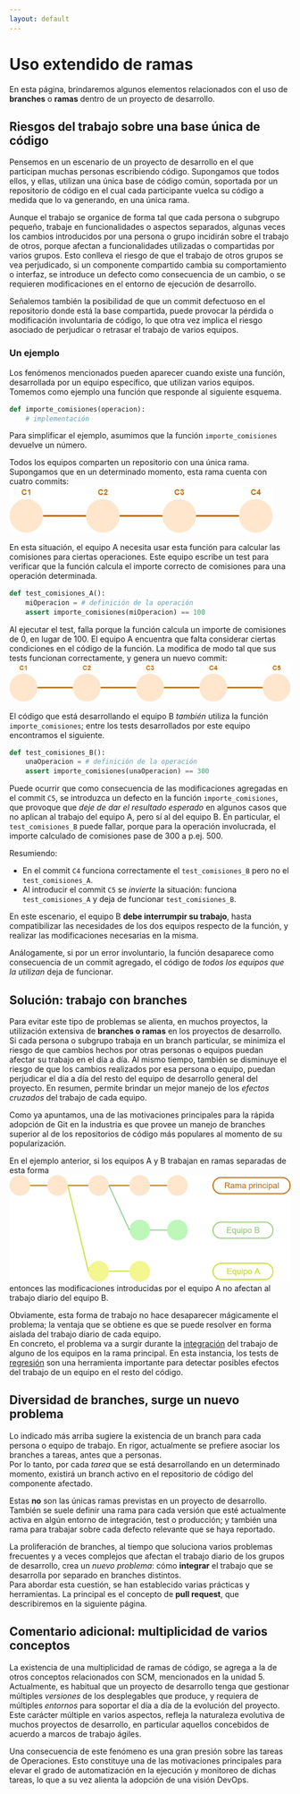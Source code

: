 ```yaml
---
layout: default
---
```


# Uso extendido de ramas
En esta página, brindaremos algunos elementos relacionados con el uso de **branches** o **ramas** dentro de un proyecto de desarrollo.

## Riesgos del trabajo sobre una base única de código
Pensemos en un escenario de un proyecto de desarrollo en el que participan muchas personas escribiendo código.
Supongamos que todos ellos, y ellas, utilizan una única base de código común, soportada por un repositorio de código en el cual cada participante vuelca su código a medida que lo va generando, en una única rama.

Aunque el trabajo se organice de forma tal que cada persona o subgrupo pequeño, trabaje en funcionalidades o aspectos separados, algunas veces los cambios  introducidos por una persona o grupo incidirán sobre el trabajo de otros, porque afectan a funcionalidades utilizadas o compartidas por varios grupos. 
Esto conlleva el riesgo de que el trabajo de otros grupos se vea perjudicado, si un componente compartido cambia su comportamiento o interfaz, se introduce un defecto como consecuencia de un cambio, o se requieren modificaciones en el entorno de ejecución de desarrollo.

Señalemos también la posibilidad de que un commit defectuoso en el repositorio donde está la base compartida, puede provocar la pérdida o modificación involuntaria de código, lo que otra vez implica el riesgo asociado de perjudicar o retrasar el trabajo de varios equipos.


### Un ejemplo
Los fenómenos mencionados pueden aparecer cuando existe una función, desarrollada por un equipo específico, que utilizan varios equipos. Tomemos como ejemplo una función que responde al siguiente esquema.
``` python
def importe_comisiones(operacion):
    # implementación
```
Para simplificar el ejemplo, asumimos que la función `importe_comisiones` devuelve un número.

Todos los equipos comparten un repositorio con una única rama. Supongamos que en un determinado momento, esta rama cuenta con cuatro commits:  
![una única rama con cuatro commits](./images/four-commits.jpg)  


En esta situación, el equipo A necesita usar esta función para calcular las comisiones para ciertas operaciones. Este equipo escribe un test para verificar que la función calcula el importe correcto de comisiones para una operación determinada.
``` python
def test_comisiones_A():
    miOperacion = # definición de la operación
    assert importe_comisiones(miOperacion) == 100
```

Al ejecutar el test, falla porque la función calcula un importe de comisiones de 0, en lugar de 100.
El equipo A encuentra que falta considerar ciertas condiciones en el código de la función. La modifica de modo tal que sus tests funcionan correctamente, y genera un nuevo commit:  
![una única rama con cinco commits](./images/commits-lineales.jpg)  

El código que está desarrollando el equipo B _también_ utiliza la función `importe_comisiones`; entre los tests desarrollados por este equipo encontramos el siguiente.
``` python
def test_comisiones_B():
    unaOperacion = # definición de la operación
    assert importe_comisiones(unaOperacion) == 300
```

Puede ocurrir que como consecuencia de las modificaciones agregadas en el commit `C5`, se introduzca un defecto en la función `importe_comisiones`, que provoque que _deje de dar el resultado esperado_ en algunos casos que no aplican al trabajo del equipo A, pero sí al del equipo B. En particular, el ` test_comisiones_B` puede fallar, porque para la operación involucrada, el importe calculado de comisiones pase de 300 a p.ej. 500.  

Resumiendo: 
- En el commit `C4` funciona correctamente el `test_comisiones_B` pero no el `test_comisiones_A`. 
- Al introducir el commit `C5` se _invierte_ la situación: funciona `test_comisiones_A` y deja de funcionar `test_comisiones_B`.

En este escenario, el equipo B **debe interrumpir su trabajo**, hasta compatibilizar las necesidades de los dos equipos respecto de la función, y realizar las modificaciones necesarias en la misma.

Análogamente, si por un error involuntario, la función desaparece como consecuencia de un commit agregado, el código de _todos los equipos que la utilizan_ deja de funcionar.


## Solución: trabajo con branches
Para evitar este tipo de problemas se alienta, en muchos proyectos, la utilización extensiva de **branches o ramas** en los proyectos de desarrollo.  
Si cada persona o subgrupo trabaja en un branch particular, se minimiza el riesgo de que cambios hechos por otras personas o equipos puedan afectar su trabajo en el día a día. Al mismo tiempo, también se disminuye el riesgo de que los cambios realizados por esa persona o equipo, puedan perjudicar el día a día del resto del equipo de desarrollo general del proyecto. En resumen, permite brindar un mejor manejo de los _efectos cruzados_ del trabajo de cada equipo.

Como ya apuntamos, una de las motivaciones principales para la rápida adopción de Git en la industria es que provee un manejo de branches superior al de los repositorios de código más populares al momento de su popularización.

En el ejemplo anterior, si los equipos A y B trabajan en ramas separadas de esta forma  
![dos equipos](./images/two-teams.jpg)  
entonces las modificaciones introducidas por el equipo A no afectan al trabajo diario del equipo B.

Obviamente, esta forma de trabajo no hace desaparecer mágicamente el problema; la ventaja que se obtiene es que se puede resolver en forma aislada del trabajo diario de cada equipo.  
En concreto, el problema va a surgir durante la [integración](../scm-git/integracion) del trabajo de alguno de los equipos en la rama principal. 
En esta instancia, los tests de [regresión](../testing/testing-software/regresion) son una herramienta importante para detectar posibles efectos del trabajo de un equipo en el resto del código.


## Diversidad de branches, surge un nuevo problema
Lo indicado más arriba sugiere la existencia de un branch para cada persona o equipo de trabajo. En rigor, actualmente se prefiere asociar los branches a tareas, antes que a personas.  
Por lo tanto, por cada _tarea_ que se está desarrollando en un determinado momento, existirá un branch activo en el repositorio de código del componente afectado.

Estas **no** son las únicas ramas previstas en un proyecto de desarrollo.
También se suele definir una rama para cada versión que esté actualmente activa en algún entorno de integración, test o producción; y también una rama para trabajar sobre cada defecto relevante que se haya reportado.

La proliferación de branches, al tiempo que soluciona varios problemas frecuentes y a veces complejos que afectan el trabajo diario de los grupos de desarrollo, crea un _nuevo problema_: cómo **integrar** el trabajo que se desarrolla por separado en branches distintos.  
Para abordar esta cuestión, se han establecido varias prácticas y herramientas. La principal es el concepto de **pull request**, que describiremos en la siguiente página.


## Comentario adicional: multiplicidad de varios conceptos
La existencia de una multiplicidad de ramas de código, se agrega a la de otros conceptos relacionados con SCM, mencionados en la unidad 5.
Actualmente, es habitual que un proyecto de desarrollo tenga que gestionar múltiples _versiones_ de los desplegables que produce, y requiera de múltiples _entornos_ para soportar el día a día de la evolución del proyecto.  
Este carácter múltiple en varios aspectos, refleja la naturaleza evolutiva de muchos proyectos de desarrollo, en particular aquellos concebidos de acuerdo a marcos de trabajo ágiles.

Una consecuencia de este fenómeno es una gran presión sobre las tareas de Operaciones. Esto constituye una de las motivaciones principales para elevar el grado de automatización en la ejecución y monitoreo de dichas tareas, lo que a su vez alienta la adopción de una visión DevOps.
